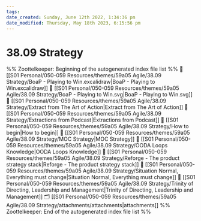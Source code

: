 ```yaml
---
tags: 
date_created: Sunday, June 12th 2022, 1:34:36 pm
date_modified: Thursday, May 18th 2023, 6:15:56 pm
---
```

# 38.09 Strategy
%% Zoottelkeeper: Beginning of the autogenerated index file list  %%
📄 [[S01 Personal/050-059 Resources/themes/59a05 Agile/38.09 Strategy/BoaP - Playing to Win.excalidraw|BoaP - Playing to Win.excalidraw]]
📄 [[S01 Personal/050-059 Resources/themes/59a05 Agile/38.09 Strategy/BoaP - Playing to Win.svg|BoaP - Playing to Win.svg]]
📄 [[S01 Personal/050-059 Resources/themes/59a05 Agile/38.09 Strategy/Extract from The Art of Action|Extract from The Art of Action]]
📄 [[S01 Personal/050-059 Resources/themes/59a05 Agile/38.09 Strategy/Extractions from Podcast|Extractions from Podcast]]
📄 [[S01 Personal/050-059 Resources/themes/59a05 Agile/38.09 Strategy/How to begin|How to begin]]
📄 [[S01 Personal/050-059 Resources/themes/59a05 Agile/38.09 Strategy/MOC Strategy|MOC Strategy]]
📄 [[S01 Personal/050-059 Resources/themes/59a05 Agile/38.09 Strategy/OODA Loops Knowledge|OODA Loops Knowledge]]
📄 [[S01 Personal/050-059 Resources/themes/59a05 Agile/38.09 Strategy/Reforge - The product strategy stack|Reforge - The product strategy stack]]
📄 [[S01 Personal/050-059 Resources/themes/59a05 Agile/38.09 Strategy/Situation Normal, Everything must change|Situation Normal, Everything must change]]
📄 [[S01 Personal/050-059 Resources/themes/59a05 Agile/38.09 Strategy/Trinity of Directing, Leadership and Management|Trinity of Directing, Leadership and Management]]
🗂️ [[S01 Personal/050-059 Resources/themes/59a05 Agile/38.09 Strategy/attachments/attachments|attachments]]
%% Zoottelkeeper: End of the autogenerated index file list  %%
